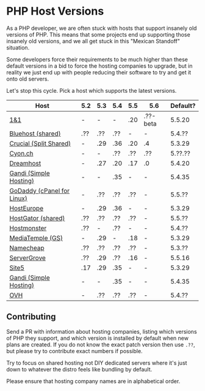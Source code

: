 # PHP Host Versions

As a PHP developer, we are often stuck with hosts that support insanely old versions of PHP. This means that some
projects end up supporting those insanely old versions, and we all get stuck in this "Mexican Standoff" situation.

Some developers force their requirements to be much higher than these default versions in a bid to force the hosting
companies to upgrade, but in reality we just end up with people reducing their software to try and get it onto old 
servers.

Let's stop this cycle. Pick a host which supports the latest versions.

Host                         |  5.2  |  5.3  |  5.4  |  5.5  |  5.6  | Default?
---------------------------- | ----- | ----- | ----- | ----- | ----- | --------
[1&1]                        |   -   |   -   |   -   |  .20  | .??-beta | 5.5.20
[Bluehost (shared)]          |  .??  |  .??  |  .??  |   -   |   -   | 5.4.??
[Crucial (Split Shared)]     |   -   |  .29  |  .36  |  .20  |  .4   | 5.3.29
[Cyon.ch]                    |   -   |   -   |  .??  |  .??  |  .??  | 5.??.??
[Dreamhost]                  |   -   |  .27  |  .20  |  .17  |  .0   | 5.4.20
[Gandi (Simple Hosting)]     |   -   |   -   |  .35  |   -   |   -   | 5.4.35
[GoDaddy (cPanel for Linux)] |   -   |  .??  |  .??  |  .??  |   -   | 5.5.??
[HostEurope]                 |   -   |  .29  |  .36  |   -   |   -   | 5.3.29
[HostGator (shared)]         |  .??  |  .??  |  .??  |  .??  |   -   | 5.5.??
[Hostmonster]                |  .??  |   -   |  .??  |   -   |   -   | 5.4.??
[MediaTemple (GS)]           |   -   |  .29  |   -   |  .18  |   -   | 5.3.29
[Namecheap]                  |  .??  |  .??  |  .??  |  .??  |   -   | 5.3.??
[ServerGrove]                |  .??  |  .29  |  .??  |  .16  |   -   | 5.5.16
[Site5]                      |  .17  |  .29  |  .35  |   -   |   -   | 5.3.29
[Gandi (Simple Hosting)]     |   -   |   -   |  .35  |   -   |   -   | 5.4.35
[OVH]                        |   -   |  .??  |  .??  |  .??  |   -   | 5.4.??

[1&1]: http://www.1and1.com/web-hosting#info-list
[Bluehost (shared)]: http://www.bluehost.com/shared
[Crucial (Split Shared)]: http://www.crucialwebhost.com/hosting/split-shared/
[Cyon.ch]: http://www.cyon.ch/webhosting/#shared-2
[Dreamhost]: http://www.dreamhost.com/hosting/shared/
[Gandi (Simple Hosting)]: https://www.gandi.net/hebergement/simple?language=php&db=mysql
[GoDaddy (cPanel for Linux)]: https://www.godaddy.com/hosting/web-hosting.aspx?isc=hos1gbr21&ci=9009
[HostEurope]: https://www.hosteurope.de/en/
[HostGator (shared)]: http://www.hostgator.com/shared
[Hostmonster]: https://www.hostmonster.com/
[MediaTemple (GS)]: http://mediatemple.net/webhosting/shared/
[Namecheap]: https://www.namecheap.com/hosting/shared.aspx
[ServerGrove]: http://servergrove.com/sharedhosting
[Site5]: http://www.site5.com/hosting/web/#programming_languages
[OVH]: https://www.ovh.com/fr/hebergement-web/

## Contributing

Send a PR with information about hosting companies, listing which versions of PHP they support, and which version
is installed by default when new plans are created. If you do not know the exact patch version then use `.??`, but please try to contribute exact numbers if possible.

Try to focus on shared hosting not DIY dedicated servers where it's just down to whatever the distro feels like bundling by default.

Please ensure that hosting company names are in alphabetical order.
